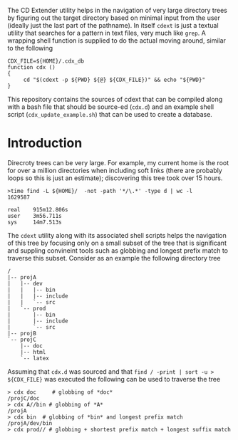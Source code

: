 The CD Extender utility helps in the navigation of very large directory trees by figuring out the target directory based on minimal input from the user (ideally just the last part of the pathname). 
In itself `cdext` is just a textual utility that searches for a pattern in text files, very much like `grep`. A wrapping shell function is supplied to do the actual moving around, similar to the following

```
CDX_FILE=${HOME}/.cdx_db
function cdx ()
{
     cd "$(cdext -p ${PWD} ${@} ${CDX_FILE})" && echo "${PWD}"
}
```

This repository contains the sources of cdext that can be compiled along with a bash file that should be source-ed (`cdx.d`) and an example shell script (`cdx_update_example.sh`) that can be used to create a database.

# Introduction
Direcroty trees can be very large. For example, my current home is the root for over a million directories when including soft links (there are probably loops so this is just an estimate); discovering this tree took over 15 hours.

```
>time find -L ${HOME}/  -not -path '*/\.*' -type d | wc -l
1629587

real    915m12.806s
user    3m56.711s
sys     14m7.513s
```

The `cdext` utility along with its associated shell scripts helps the navigation of this tree by focusing only on a small subset of the tree that is significant and suppling convineint tools such as globbing and longest prefix match to traverse this subset. Consider as an example the following directory tree 
```
/
|-- projA
|   |-- dev
|   |   |-- bin
|   |   |-- include
|   |   `-- src
|   `-- prod
|       |-- bin
|       |-- include
|       `-- src
|-- projB
`-- projC
    |-- doc
    |-- html
    `-- latex
```

Assuming that `cdx.d` was sourced and that `find / -print | sort -u > ${CDX_FILE}` was executed the following can be used to traverse the tree

```
> cdx doc     # globbing of *doc*
/projC/doc
> cdx A//bin # globbing of *A*
/projA
> cdx bin  # globbing of *bin* and longest prefix match
/projA/dev/bin
> cdx prod// # globbing + shortest prefix match + longest suffix match


